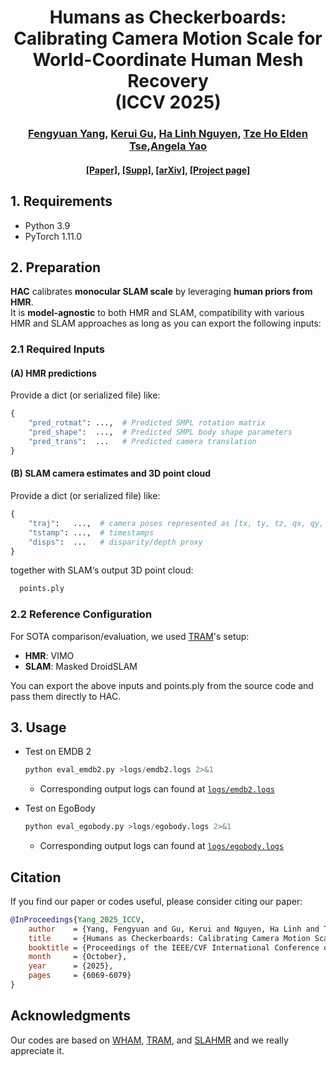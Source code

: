 <div align="center">
  <h1>Humans as Checkerboards: Calibrating Camera Motion Scale for World-Coordinate Human Mesh Recovery  <br> (ICCV 2025)</h1>
</div>

<div align="center">
  <h3><a href=https://martayang.github.io/>Fengyuan Yang</a>, <a href=https://www.comp.nus.edu.sg/~keruigu/>Kerui Gu</a>, <a href=https://www.comp.nus.edu.sg/~hlinhn/> Ha Linh Nguyen</a>, <a href=https://eldentse.github.io/>Tze Ho Elden Tse</a>,<a href=https://www.comp.nus.edu.sg/~ayao/>Angela Yao</a></h3>
</div>

<div align="center">
  <h4> <a href=https://openaccess.thecvf.com/content/ICCV2025/papers/Yang_Humans_as_Checkerboards_Calibrating_Camera_Motion_Scale_for_World-Coordinate_Human_ICCV_2025_paper.pdf>[Paper]</a>, <a href=https://openaccess.thecvf.com/content/ICCV2025/supplemental/Yang_Humans_as_Checkerboards_ICCV_2025_supplemental.zip>[Supp]</a>, <a href=http://arxiv.org/abs/2407.00574>[arXiv]</a>, <a href=https://martayang.github.io/HAC>[Project page]</a></h4>
</div>

## 1. Requirements
* Python 3.9
* PyTorch 1.11.0


## 2. Preparation

**HAC** calibrates **monocular SLAM scale** by leveraging **human priors from HMR**.  
It is **model-agnostic** to both HMR and SLAM, compatibility with various HMR and SLAM approaches as long as you can export the following inputs:

### 2.1 Required Inputs

#### (A) HMR predictions 
Provide a dict (or serialized file) like:
```python
{
    "pred_rotmat": ...,  # Predicted SMPL rotation matrix 
    "pred_shape":  ...,  # Predicted SMPL body shape parameters
    "pred_trans":  ...   # Predicted camera translation
}
```

#### (B) SLAM camera estimates and 3D point cloud
Provide a dict (or serialized file) like:
```python
{
    "traj":   ...,  # camera poses represented as [tx, ty, tz, qx, qy, qz, qw]
    "tstamp": ...,  # timestamps
    "disps":  ...   # disparity/depth proxy
}
```
together with SLAM‘s output 3D point cloud:
```python
  points.ply
```

### 2.2 Reference Configuration

For SOTA comparison/evaluation, we used [TRAM](https://github.com/yufu-wang/tram)'s setup:

* **HMR**: VIMO
* **SLAM**: Masked DroidSLAM

You can export the above inputs and points.ply from the source code and pass them directly to HAC.

## 3. Usage

* Test on EMDB 2
    ```python
    python eval_emdb2.py >logs/emdb2.logs 2>&1 
    ```
    * Corresponding output logs can found at [`logs/emdb2.logs`](logs/emdb2.logs)

* Test on EgoBody
    ```python
    python eval_egobody.py >logs/egobody.logs 2>&1 
    ```
    * Corresponding output logs can found at [`logs/egobody.logs`](logs/egobody.logs)

## Citation

If you find our paper or codes useful, please consider citing our paper:

```bibtex
@InProceedings{Yang_2025_ICCV,
    author    = {Yang, Fengyuan and Gu, Kerui and Nguyen, Ha Linh and Tse, Tze Ho Elden and Yao, Angela},
    title     = {Humans as Checkerboards: Calibrating Camera Motion Scale for World-Coordinate Human Mesh Recovery},
    booktitle = {Proceedings of the IEEE/CVF International Conference on Computer Vision (ICCV)},
    month     = {October},
    year      = {2025},
    pages     = {6069-6079}
}
```

## Acknowledgments

Our codes are based on [WHAM](https://github.com/yohanshin/WHAM), [TRAM](https://github.com/yufu-wang/tram), and [SLAHMR](https://github.com/vye16/slahmr) and we really appreciate it. 
